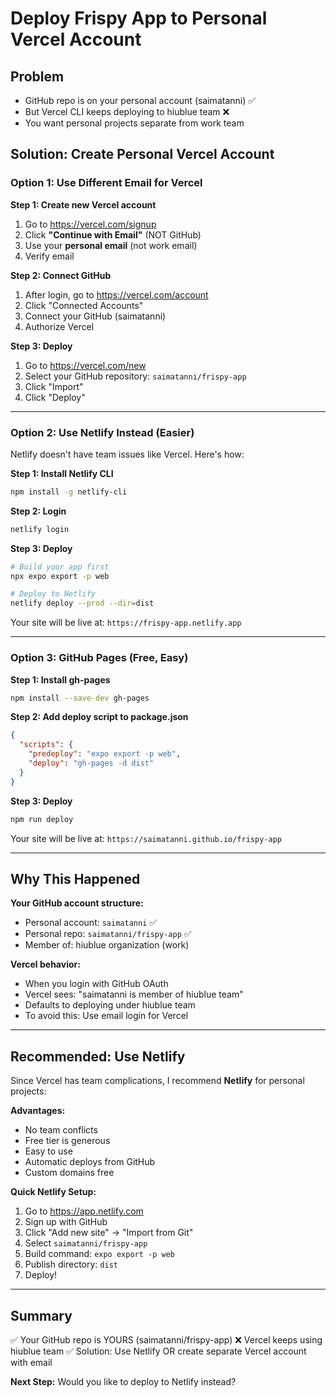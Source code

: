 # Deploy Frispy App to Personal Vercel Account

## Problem
- GitHub repo is on your personal account (saimatanni) ✅
- But Vercel CLI keeps deploying to hiublue team ❌
- You want personal projects separate from work team

## Solution: Create Personal Vercel Account

### Option 1: Use Different Email for Vercel

**Step 1: Create new Vercel account**
1. Go to https://vercel.com/signup
2. Click **"Continue with Email"** (NOT GitHub)
3. Use your **personal email** (not work email)
4. Verify email

**Step 2: Connect GitHub**
1. After login, go to https://vercel.com/account
2. Click "Connected Accounts"
3. Connect your GitHub (saimatanni)
4. Authorize Vercel

**Step 3: Deploy**
1. Go to https://vercel.com/new
2. Select your GitHub repository: `saimatanni/frispy-app`
3. Click "Import"
4. Click "Deploy"

---

### Option 2: Use Netlify Instead (Easier)

Netlify doesn't have team issues like Vercel. Here's how:

**Step 1: Install Netlify CLI**
```bash
npm install -g netlify-cli
```

**Step 2: Login**
```bash
netlify login
```

**Step 3: Deploy**
```bash
# Build your app first
npx expo export -p web

# Deploy to Netlify
netlify deploy --prod --dir=dist
```

Your site will be live at: `https://frispy-app.netlify.app`

---

### Option 3: GitHub Pages (Free, Easy)

**Step 1: Install gh-pages**
```bash
npm install --save-dev gh-pages
```

**Step 2: Add deploy script to package.json**
```json
{
  "scripts": {
    "predeploy": "expo export -p web",
    "deploy": "gh-pages -d dist"
  }
}
```

**Step 3: Deploy**
```bash
npm run deploy
```

Your site will be live at: `https://saimatanni.github.io/frispy-app`

---

## Why This Happened

**Your GitHub account structure:**
- Personal account: `saimatanni` ✅
- Personal repo: `saimatanni/frispy-app` ✅
- Member of: hiublue organization (work)

**Vercel behavior:**
- When you login with GitHub OAuth
- Vercel sees: "saimatanni is member of hiublue team"
- Defaults to deploying under hiublue team
- To avoid this: Use email login for Vercel

---

## Recommended: Use Netlify

Since Vercel has team complications, I recommend **Netlify** for personal projects:

**Advantages:**
- No team conflicts
- Free tier is generous
- Easy to use
- Automatic deploys from GitHub
- Custom domains free

**Quick Netlify Setup:**
1. Go to https://app.netlify.com
2. Sign up with GitHub
3. Click "Add new site" → "Import from Git"
4. Select `saimatanni/frispy-app`
5. Build command: `expo export -p web`
6. Publish directory: `dist`
7. Deploy!

---

## Summary

✅ Your GitHub repo is YOURS (saimatanni/frispy-app)
❌ Vercel keeps using hiublue team
✅ Solution: Use Netlify OR create separate Vercel account with email

**Next Step:** Would you like to deploy to Netlify instead?
